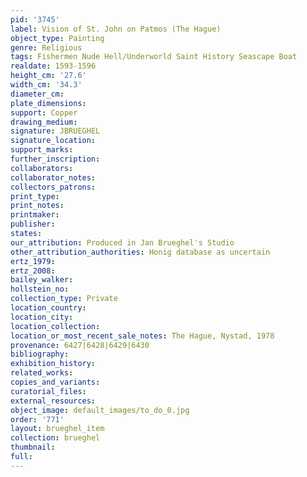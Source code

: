 ```yaml
---
pid: '3745'
label: Vision of St. John on Patmos (The Hague)
object_type: Painting
genre: Religious
tags: Fishermen Nude Hell/Underworld Saint History Seascape Boat
realdate: 1593-1596
height_cm: '27.6'
width_cm: '34.3'
diameter_cm: 
plate_dimensions: 
support: Copper
drawing_medium: 
signature: JBRUEGHEL
signature_location: 
support_marks: 
further_inscription: 
collaborators: 
collaborator_notes: 
collectors_patrons: 
print_type: 
print_notes: 
printmaker: 
publisher: 
states: 
our_attribution: Produced in Jan Brueghel's Studio
other_attribution_authorities: Honig database as uncertain
ertz_1979: 
ertz_2008: 
bailey_walker: 
hollstein_no: 
collection_type: Private
location_country: 
location_city: 
location_collection: 
location_or_most_recent_sale_notes: The Hague, Nystad, 1978
provenance: 6427|6428|6429|6430
bibliography: 
exhibition_history: 
related_works: 
copies_and_variants: 
curatorial_files: 
external_resources: 
object_image: default_images/to_do_0.jpg
order: '771'
layout: brueghel_item
collection: brueghel
thumbnail: 
full: 
---
```


